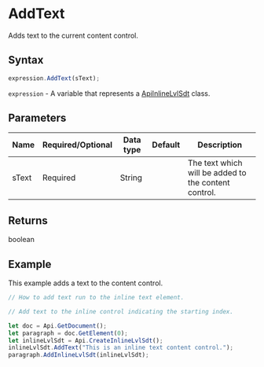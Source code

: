 # AddText

Adds text to the current content control.

## Syntax

```javascript
expression.AddText(sText);
```

`expression` - A variable that represents a [ApiInlineLvlSdt](../ApiInlineLvlSdt.md) class.

## Parameters

| **Name** | **Required/Optional** | **Data type** | **Default** | **Description** |
| ------------- | ------------- | ------------- | ------------- | ------------- |
| sText | Required | String |  | The text which will be added to the content control. |

## Returns

boolean

## Example

This example adds a text to the content control.

```javascript editor-docx
// How to add text run to the inline text element.

// Add text to the inline control indicating the starting index.

let doc = Api.GetDocument();
let paragraph = doc.GetElement(0);
let inlineLvlSdt = Api.CreateInlineLvlSdt();
inlineLvlSdt.AddText("This is an inline text content control.");
paragraph.AddInlineLvlSdt(inlineLvlSdt);
```

